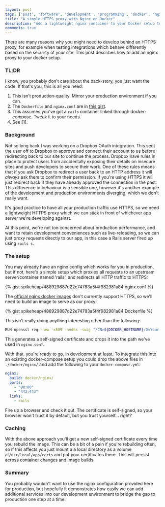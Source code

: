 ```yaml
---
layout: post
tags: ['post', 'software', 'development', 'programming', 'docker', 'nginx', 'rails']
title: "A simple HTTPS proxy with Nginx on Docker"
description: "Add a lightweight nginx container to your Docker setup to test HTTPS-related things."
comments: true
---
```


There are many reasons why you might need to develop behind an HTTPS proxy, for example when testing integrations which behave differently based on the security of your site. This post describes how to add an nginx proxy to your docker setup.

<!-- more -->

### TL;DR

I know, you probably don't care about the back-story, you just want the code. If that's you, this is all you need:

1. This isn't production-quality. Mirror your production environment if you can.
2. The `Dockerfile` and `nginx.conf` are in [this gist](https://gist.github.com/spikeheap/488929887d22e74783a5f4f982981a84). 
3. This assumes you've got a `rails` container linked through docker-compose. Tweak it to your needs.
4. See [1].

### Background

Not so long back I was working on a Dropbox OAuth integration. This sent the user off to Dropbox to approve and connect their account to us before redirecting back to our site to continue the process. Dropbox have rules in place to protect users from accidentally exposing their details on insecure sites and push developers to secure their work. One of these rules means that if you ask Dropbox to redirect a user back to an HTTP address it will _always_ ask them to confirm their permission. If you're using HTTPS it will just redirect back if they have already approved the connection in the past. This difference in behaviour is a sensible one, however it's another example of the development and production environments diverging, which we don't really want.

It's good practice to have all your production traffic use HTTPS, so we need a lightweight HTTPS proxy which we can stick in front of whichever app server we're developing against.

At this point, we're not too concerned about production performance, and want to retain development conveniences such as live-reloading, so we can just proxy requests directly to our app, in this case a Rails server fired up using `rails s`.

### The setup

You may already have an nginx config which works for you in production, but if not, here's a simple setup which proxies all requests to an upstream server/container named 'rails', and redirects all HTTP traffic to HTTPS:

{% gist spikeheap/488929887d22e74783a5f4f982981a84 nginx.conf %}

The [official nginx docker images](TODO) don't currently support HTTPS, so we'll need to build an image to serve as our proxy:

{% gist spikeheap/488929887d22e74783a5f4f982981a84 Dockerfile %}

This isn't really doing anything interesting other than the following:

```bash
RUN openssl req -new -x509 -nodes -subj "/CN=${DOCKER_HOSTNAME}/O=Your Company Name/C=UK" -keyout $CERTIFICATE_DIR/server.key -out $CERTIFICATE_DIR/server.crt
```

This generates a self-signed certificate and drops it into the path we've used in `nginx.conf`.

With that, you're ready to go, in development at least. To integrate this into an existing docker-compose setup you could drop the above files in `./docker/nginx/` and add the following to your `docker-compose.yml`:

```yaml
nginx:
  build: docker/nginx/
  ports:
    - "80:80"
    - "443:443"
  links:
    - rails
```

Fire up a browser and check it out. The certificate is self-signed, so your browser won't trust it by default, but you trust yourself... right?

### Caching 

With the above approach you'll get a new self-signed certificate every time you rebuild the image. This can be a bit of a pain if you're rebuilding often, so if this affects you just mount a a local directory as a volume at`/usr/local/app/certs` and put your certificates there. This will persist across container changes and image builds.

### Summary

You probably wouldn't want to use the nginx configuration provided here for production, but hopefully it demonstrates how easily we can add additional services into our development environment to bridge the gap to production one step at a time.




